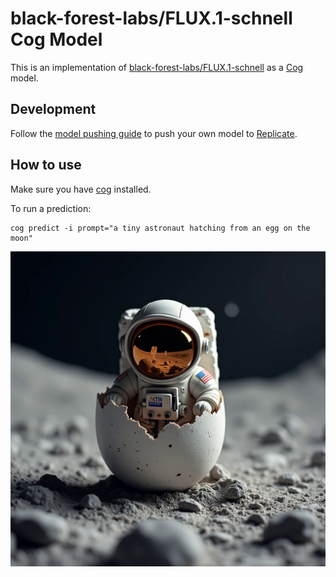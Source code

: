 # black-forest-labs/FLUX.1-schnell Cog Model

This is an implementation of [black-forest-labs/FLUX.1-schnell](https://huggingface.co/black-forest-labs/FLUX.1-schnell) as a [Cog](https://github.com/replicate/cog) model.

## Development

Follow the [model pushing guide](https://replicate.com/docs/guides/push-a-model) to push your own model to [Replicate](https://replicate.com).


## How to use

Make sure you have [cog](https://github.com/replicate/cog) installed.

To run a prediction:

    cog predict -i prompt="a tiny astronaut hatching from an egg on the moon"

![Output](output.0.png)